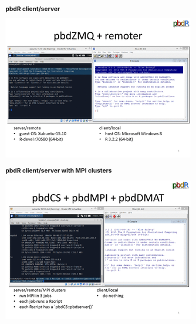 ### pbdR client/server
![demo_pbdr_cs_01](./pics/demo_pbdr_cs_01.gif)


### pbdR client/server with MPI clusters
![demo_pbdr_cs_01](./pics/demo_pbdr_cs_02.gif)
